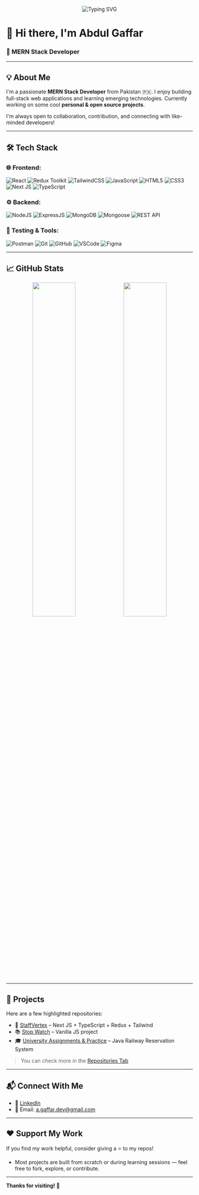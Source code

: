 <!-- Animated Banner -->
<div padding="4px">
<p align="center">
  <img src="https://readme-typing-svg.herokuapp.com?font=Fira+Code&weight=500&size=30&pause=1000&color=F97316&center=true&vCenter=true&width=1000&lines=Hi+there!+I'm+Abdul+Gaffar+👋;MERN+Stack+Developer+%7C+Open+Source+Enthusiast;Love+to+build+cool+web+stuff+🚀;Always+learning+something+new+💡" alt="Typing SVG" />
</p>

# 👋 Hi there, I'm Abdul Gaffar

### 🚀 MERN Stack Developer 

---

## 💡 About Me

I'm a passionate **MERN Stack Developer** from Pakistan 🇵🇰. I enjoy building full-stack web applications and learning emerging technologies. Currently working on some cool **personal & open source projects**.

I'm always open to collaboration, contribution, and connecting with like-minded developers!

---

## 🛠️ Tech Stack

### 🌐 Frontend:
![React](https://img.shields.io/badge/React-20232A?style=for-the-badge&logo=react&logoColor=61DAFB)
![Redux Toolkit](https://img.shields.io/badge/Redux_Toolkit-593D88?style=for-the-badge&logo=redux&logoColor=white)
![TailwindCSS](https://img.shields.io/badge/Tailwind_CSS-38B2AC?style=for-the-badge&logo=tailwind-css&logoColor=white)
![JavaScript](https://img.shields.io/badge/JavaScript-F7DF1E?style=for-the-badge&logo=javascript&logoColor=black)
![HTML5](https://img.shields.io/badge/HTML5-E34F26?style=for-the-badge&logo=html5&logoColor=white)
![CSS3](https://img.shields.io/badge/CSS3-1572B6?style=for-the-badge&logo=css3&logoColor=white)
![Next JS](https://img.shields.io/badge/Next.js-000000?style=for-the-badge&logo=next.js&logoColor=white)
![TypeScript](https://img.shields.io/badge/TypeScript-3178C6?style=for-the-badge&logo=typescript&logoColor=white)

### ⚙️ Backend:
![NodeJS](https://img.shields.io/badge/Node.js-339933?style=for-the-badge&logo=nodedotjs&logoColor=white)
![ExpressJS](https://img.shields.io/badge/Express.js-000000?style=for-the-badge&logo=express&logoColor=white)
![MongoDB](https://img.shields.io/badge/MongoDB-4EA94B?style=for-the-badge&logo=mongodb&logoColor=white)
![Mongoose](https://img.shields.io/badge/Mongoose-880000?style=for-the-badge&logo=mongoose&logoColor=white)
![REST API](https://img.shields.io/badge/REST-025E8C?style=for-the-badge&logo=rest&logoColor=white)

### 🧪 Testing & Tools:
![Postman](https://img.shields.io/badge/Postman-FF6C37?style=for-the-badge&logo=postman&logoColor=white)
![Git](https://img.shields.io/badge/Git-F05032?style=for-the-badge&logo=git&logoColor=white)
![GitHub](https://img.shields.io/badge/GitHub-181717?style=for-the-badge&logo=github&logoColor=white)
![VSCode](https://img.shields.io/badge/VS_Code-007ACC?style=for-the-badge&logo=visual-studio-code&logoColor=white)
![Figma](https://img.shields.io/badge/Figma-F24E1E?style=for-the-badge&logo=figma&logoColor=white)

---

## 📈 GitHub Stats

<p align="center">
  <img src="https://github-readme-stats.vercel.app/api?username=AbdulGaffarDev&show_icons=true&theme=radical" width="48%" />
  <img src="https://github-readme-streak-stats.herokuapp.com?user=AbdulGaffarDev&theme=radical" width="48%" />
</p>

---

## 📂 Projects

Here are a few highlighted repositories:

- 🔧 [StaffVertex](https://staffvertex-web-new.vercel.app/) – Next JS + TypeScript + Redux + Tailwind  
- 📚 [Stop Watch](https://github.com/AbdulGaffarDev/stopwatch) – Vanilla JS project  
- 🎓 [University Assignments & Practice](https://github.com/AbdulGaffarDev/JavaRailwayReservationSystem) – Java Railway Reservation System  

> You can check more in the [Repositories Tab](https://github.com/AbdulGaffarDev?tab=repositories)

---

## 📬 Connect With Me

- 💼 [LinkedIn](https://www.linkedin.com/in/abdul-gaffar-dev)  
- 💌 Email: a.gaffar.dev@gmail.com  

---

## ❤️ Support My Work

If you find my work helpful, consider giving a ⭐ to my repos!
- Most projects are built from scratch or during learning sessions — feel free to fork, explore, or contribute.

---

**Thanks for visiting! 🚀**

</div>
